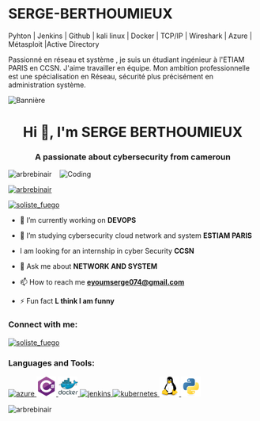 # SERGE-BERTHOUMIEUX
  Pyhton | Jenkins | Github | kali linux | Docker | TCP/IP  | Wireshark |  Azure | Métasploit  |Active Directory

Passionné en réseau et  système , je suis un étudiant ingénieur à l'ETIAM PARIS en CCSN. J'aime travailler en équipe. Mon ambition professionnelle est une spécialisation en Réseau, sécurité plus précisément en  administration système. 

![Bannière](https://www.rennes-business.com/uploads/sites/2/elementor/thumbs/Cybersecurite-serveurs_rennes-2-o9sh8xd5rfajd2j12zyuh0sxdwi7kbw6w2s3861i0g.jpg)
<h1 align="center">Hi 👋, I'm SERGE BERTHOUMIEUX</h1>
<h3 align="center">A passionate about cybersecurity from cameroun</h3>
<img align="right" alt="Coding" width="400" src="https://media1.giphy.com/media/26tn33aiTi1jkl6H6/giphy.gif">

<p align="left"> <img src="https://komarev.com/ghpvc/?username=arbrebinair&label=Profile%20views&color=0e75b6&style=flat" alt="arbrebinair" /> </p>

<p align="left"> <a href="https://github.com/ryo-ma/github-profile-trophy"><img src="https://github-profile-trophy.vercel.app/?username=arbrebinair" alt="arbrebinair" /></a> </p>

<p align="left"> <a href="https://twitter.com/soliste_fuego" target="blank"><img src="https://img.shields.io/twitter/follow/soliste_fuego?logo=twitter&style=for-the-badge" alt="soliste_fuego" /></a> </p>

- 🔭 I’m currently working on **DEVOPS**

- 🌱 I’m studying cybersecurity cloud network and system **ESTIAM PARIS**

- I am looking for an internship in cyber Security **CCSN**

- 💬 Ask me about **NETWORK AND SYSTEM**

- 📫 How to reach me **eyoumserge074@gmail.com**

- ⚡ Fun fact **L think l am funny**

<h3 align="left">Connect with me:</h3>
<p align="left">
<a href="https://twitter.com/soliste_fuego" target="blank"><img align="center" src="https://raw.githubusercontent.com/rahuldkjain/github-profile-readme-generator/master/src/images/icons/Social/twitter.svg" alt="soliste_fuego" height="30" width="40" /></a>
</p>

<h3 align="left">Languages and Tools:</h3>
<p align="left"> <a href="https://azure.microsoft.com/en-in/" target="_blank" rel="noreferrer"> <img src="https://www.vectorlogo.zone/logos/microsoft_azure/microsoft_azure-icon.svg" alt="azure" width="40" height="40"/> </a> <a href="https://www.w3schools.com/cs/" target="_blank" rel="noreferrer"> <img src="https://raw.githubusercontent.com/devicons/devicon/master/icons/csharp/csharp-original.svg" alt="csharp" width="40" height="40"/> </a> <a href="https://www.docker.com/" target="_blank" rel="noreferrer"> <img src="https://raw.githubusercontent.com/devicons/devicon/master/icons/docker/docker-original-wordmark.svg" alt="docker" width="40" height="40"/> </a> <a href="https://www.jenkins.io" target="_blank" rel="noreferrer"> <img src="https://www.vectorlogo.zone/logos/jenkins/jenkins-icon.svg" alt="jenkins" width="40" height="40"/> </a> <a href="https://kubernetes.io" target="_blank" rel="noreferrer"> <img src="https://www.vectorlogo.zone/logos/kubernetes/kubernetes-icon.svg" alt="kubernetes" width="40" height="40"/> </a> <a href="https://www.linux.org/" target="_blank" rel="noreferrer"> <img src="https://raw.githubusercontent.com/devicons/devicon/master/icons/linux/linux-original.svg" alt="linux" width="40" height="40"/> </a> <a href="https://www.python.org" target="_blank" rel="noreferrer"> <img src="https://raw.githubusercontent.com/devicons/devicon/master/icons/python/python-original.svg" alt="python" width="40" height="40"/> </a> </p>
<p><img align="center" src="https://github-readme-streak-stats.herokuapp.com/?user=arbrebinair&" alt="arbrebinair" /></p>
